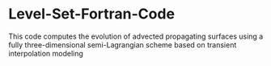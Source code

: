# Level-Set-Fortran-Code
This code computes the evolution of advected propagating surfaces using a fully three-dimensional semi-Lagrangian scheme based on transient interpolation modeling
